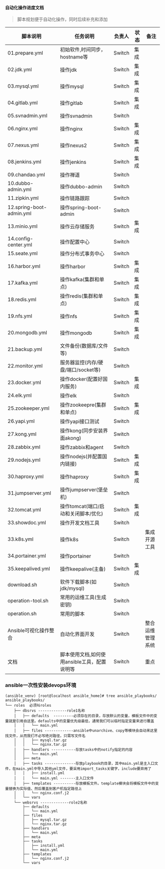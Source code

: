 #### 自动化操作进度文档

> 脚本规划便于自动化操作，同时后续补充和添加

| 脚本说明                 | 任务说明                                     | 负责人 | 状态 | 备注             |
|--------------------------|----------------------------------------------|--------|------|------------------|
| 01.prepare.yml           | 初始软件,时间同步，hostname等                | Switch | 集成 |                  |
| 02.jdk.yml               | 操作jdk                                      | Switch | 集成 |                  |
| 03.mysql.yml             | 操作mysql                                    | Switch | 集成 |                  |
| 04.gitlab.yml            | 操作gitlab                                   | Switch | 集成 |                  |
| 05.svnadmin.yml          | 操作svnadmin                                 | Switch |      |                  |
| 06.nginx.yml             | 操作nginx                                    | Switch | 集成 |                  |
| 07.nexus.yml             | 操作nexus2                                   | Switch | 集成 |                  |
| 08.jenkins.yml           | 操作jenkins                                  | Switch | 集成 |                  |
| 09.chandao.yml           | 操作禅道                                     | Switch |      |                  |
| 10.dubbo-admin.yml       | 操作dubbo-admin                              | Switch |      |                  |
| 11.zipkin.yml            | 操作链路跟踪                                 | Switch |      |                  |
| 12.spring-boot-admin.yml | 操作spring-boot-admin                        | Switch |      |                  |
| 13.minio.yml             | 操作云存储服务                               | Switch | 集成 |                  |
| 14.config-center.yml     | 操作配置中心                                 | Switch |      |                  |
| 15.seate.yml             | 操作分布式事务中心                           | Switch |      |                  |
| 16.harbor.yml            | 操作harbor                                   | Switch | 集成 |                  |
| 17.kafka.yml             | 操作kafka(集群和单点)                        | Switch | 集成 |                  |
| 18.redis.yml             | 操作redis(集群和单点)                        | Switch | 集成 |                  |
| 19.nfs.yml               | 操作nfs                                      | Switch | 集成 |                  |
| 20.mongodb.yml           | 操作mongodb                                  | Switch | 集成 |                  |
| 21.backup.yml            | 文件备份(数据库/文件等)                      | Switch |      |                  |
| 22.monitor.yml           | 服务器监控(内存/硬盘/端口/socket等)          | Switch |      |                  |
| 23.docker.yml            | 操作docker(配置好国内服务)                   | Switch | 集成 |                  |
| 24.elk.yml               | 操作elk                                      | Switch |      |                  |
| 25.zookeeper.yml         | 操作zookeepre(集群和单点)                    | Switch | 集成 |                  |
| 26.yapi.yml              | 操作yapi接口测试                             | Switch |      |                  |
| 27.kong.yml              | 操作kong(同步安装界面akong)                  | Switch |      |                  |
| 28.zabbix.yml            | 操作zabbix和agent                            | Switch |      |                  |
| 29.nodejs.yml            | 操作nodejs(并配置国内链接)                   | Switch | 集成 |                  |
| 30.haproxy.yml           | 操作haproxy                                  | Switch | 集成 |                  |
| 31.jumpserver.yml        | 操作jumpserver(堡垒机)                       | Switch |      |                  |
| 32.tomcat.yml            | 操作tomcat(端口/启动和关闭脚本/优化)         | Switch | 集成 |                  |
| 33.showdoc.yml           | 操作开发文档工具                             | Switch |      |                  |
| 33.k8s.yml               | 操作k8s                                      | Switch |      | 集成开源工具     |
| 34.portainer.yml         | 操作portainer                                | Switch |      |                  |
| 35.keepalived.yml        | 操作keepalive(主备)                          | Switch | 集成 |                  |
| download.sh              | 软件下载脚本(如jdk/mysql)                    | Switch |      |                  |
| operation-tool.sh        | 常用的运维工具(生成密钥)                     | Switch |      |                  |
| operation.sh             | 常用的脚本                                   | Switch |      |                  |
| Ansible可视化操作整合    | 自动化界面开发                               | Switch |      | 整合运维管理系统 |
| 文档                     | 脚本使用文档,如何使用ansible工具，配置说明等 | Switch |      | 重点             |

### ansible一次性安装devops环境

```shell
(ansible_venv) [root@localhost ansible_home]# tree ansible_playbooks/
ansible_playbooks/
└── roles  必须叫roles
    ├── dbsrvs -------------role1名称
    │   ├── defaults  ---------必须存在的目录，存放默认的变量，模板文件中的变量就是引用自这里。defaults中的变量优先级最低，通常我们可以临时指定变量来进行覆盖
    │   │   └── main.yml
    │   ├── files -------------ansible中unarchive、copy等模块会自动来这里找文件，从而我们不必写绝对路径，只需写文件名
    │   │   ├── mysql.tar.gz
    │   │   └── nginx.tar.gz
    │   ├── handlers -----------存放tasks中的notify指定的内容
    │   │   └── main.yml
    │   ├── meta
    │   ├── tasks --------------存放playbook的目录，其中main.yml是主入口文件，在main.yml中导入其他yml文件，要采用import_tasks关键字，include要弃用了
    │   │   ├── install.yml
    │   │   └── main.yml -------主入口文件
    │   ├── templates ----------存放模板文件。template模块会将模板文件中的变量替换为实际值，然后覆盖到客户机指定路径上
    │   │   └── nginx.conf.j2
    │   └── vars
    └── websrvs -------------role2名称
        ├── defaults
        │   └── main.yml
        ├── files
        │   ├── mysql.tar.gz
        │   └── nginx.tar.gz
        ├── handlers
        │   └── main.yml
        ├── meta
        ├── tasks
        │   ├── install.yml
        │   └── main.yml
        ├── templates
        │   └── nginx.conf.j2
        └── vars
```

